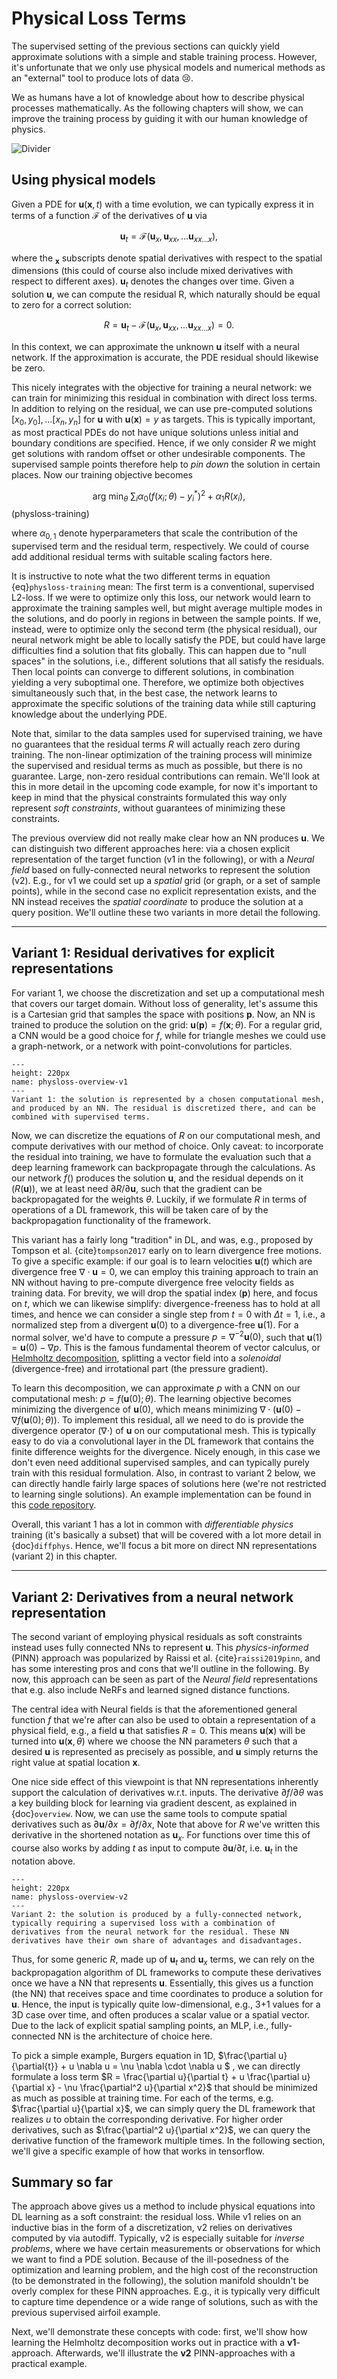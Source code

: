Physical Loss Terms
=======================

The supervised setting of the previous sections can quickly 
yield approximate solutions with a simple and stable training process. However, it's
unfortunate that we only use physical models and numerical methods 
as an "external" tool to produce lots of data 😢.

We as humans have a lot of knowledge about how to describe physical processes
mathematically. As the following chapters will show, we can improve the
training process by guiding it with our human knowledge of physics.

![Divider](resources/divider6.jpg)


## Using physical models

Given a PDE for $\mathbf{u}(\mathbf{x},t)$ with a time evolution, 
we can typically express it in terms of a function $\mathcal F$ of the derivatives 
of $\mathbf{u}$ via  

$$
  \mathbf{u}_t = \mathcal F ( \mathbf{u}_{x}, \mathbf{u}_{xx}, ... \mathbf{u}_{xx...x} ) ,
$$

where the $_{\mathbf{x}}$ subscripts denote spatial derivatives with respect to the spatial dimensions 
(this could of course also include mixed derivatives with respect to different axes). $\mathbf{u}_t$ denotes the changes over time.
Given a solution $\mathbf{u}$, we can compute the residual R, which naturally should be equal to zero for a correct solution:

$$
  R = \mathbf{u}_t - \mathcal F ( \mathbf{u}_{x}, \mathbf{u}_{xx}, ... \mathbf{u}_{xx...x} ) = 0 .
$$

In this context, we can approximate the unknown $\mathbf{u}$ itself with a neural network. 
If the approximation is accurate, the PDE residual should likewise be zero.

This nicely integrates with the objective for training a neural network: we can train for 
minimizing this residual in combination with direct loss terms.
In addition to relying on the residual, we can use pre-computed solutions 
$[x_0,y_0], ...[x_n,y_n]$ for $\mathbf{u}$ with $\mathbf{u}(\mathbf{x})=y$ as targets.
This is typically important, as most practical PDEs do not have unique solutions
unless initial and boundary conditions are specified. Hence, if we only consider $R$ we might
get solutions with random offset or other undesirable components. The supervised sample points
therefore help to _pin down_ the solution in certain places.
Now our training objective becomes

$$
\text{arg min}_{\theta} \ \sum_i \alpha_0 \big( f(x_i ; \theta)-y^*_i \big)^2 + \alpha_1 R(x_i) ,
$$ (physloss-training)

where $\alpha_{0,1}$ denote hyperparameters that scale the contribution of the supervised term and 
the residual term, respectively. We could of course add additional residual terms with suitable scaling factors here.

It is instructive to note what the two different terms in equation {eq}`physloss-training` mean: The first term is a conventional, supervised L2-loss. If we were to optimize only this loss, our network would learn to approximate the training samples well, but might average multiple modes in the solutions, and do poorly in regions in between the sample points. 
If we, instead, were to optimize only the second term (the physical residual), our neural network might be able to locally satisfy the PDE, but 
could have large difficulties find a solution that fits globally.
This can happen due to "null spaces" in the solutions, i.e., different solutions that all satisfy the residuals. Then local points can converge
to different solutions, in combination yielding a very suboptimal one.
Therefore, we optimize both objectives simultaneously such that, in the best case, the network learns to approximate the specific solutions of the training data while still capturing knowledge about the underlying PDE.

Note that, similar to the data samples used for supervised training, we have no guarantees that the
residual terms $R$ will actually reach zero during training. The non-linear optimization of the training process
will minimize the supervised and residual terms as much as possible, but there is no guarantee. Large, non-zero residual 
contributions can remain. We'll look at this in more detail in the upcoming code example, for now it's important 
to keep in mind that the physical constraints formulated this way only represent _soft constraints_, without guarantees
of minimizing these constraints.

The previous overview did not really make clear how an NN produces $\mathbf{u}$.
We can distinguish two different approaches here:
via a chosen explicit representation of the target function (v1 in the following), or with a _Neural field_ based on fully-connected neural networks to represent the solution (v2). 
E.g., for v1 we could set up a _spatial_ grid (or graph, or a set of sample points), while in the second case no explicit representation exists, and the NN instead receives the _spatial coordinate_ to produce the solution at a query position.
We'll outline these two variants in more detail the following.

---

## Variant 1: Residual derivatives for explicit representations

For variant 1, we choose the discretization and set up a computational mesh that covers our target domain. Without loss of generality, let's assume this is a Cartesian grid that samples the space with positions $\mathbf{p}$. Now, an NN is trained to produce the solution on the grid: $\mathbf{u}(\mathbf{p}) = f(\mathbf{x} ; \theta)$. For a regular grid, a CNN would be a good choice for $f$, while for triangle meshes we could use a graph-network, or a network with point-convolutions for particles.

```{figure} resources/physloss-overview-v1.jpg
---
height: 220px
name: physloss-overview-v1
---
Variant 1: the solution is represented by a chosen computational mesh, and produced by an NN. The residual is discretized there, and can be combined with supervised terms.
```

Now, we can discretize the equations of
$R$ on our computational mesh, and compute derivatives with our method of choice. Only caveat: to incorporate the residual 
into training, we have to formulate the evaluation such that a deep learning framework can backpropagate through the
calculations. As our network $f()$ produces the solution $\mathbf{u}$, and the residual depends on it ($R(\mathbf{u})$), we at least need $\partial R / \partial \mathbf u$, such that the gradient can be backpropagated for the weights $\theta$. Luckily, if we formulate $R$ in terms of operations of a DL framework, this will be taken care of by the backpropagation functionality of the framework.

This variant has a fairly long "tradition" in DL, and was, e.g., proposed by Tompson et al. {cite}`tompson2017` early on to learn 
divergence free motions. To give a specific example: if our goal is to learn velocities $\mathbf u(t)$ which are divergence free $\nabla \cdot \mathbf u=0$, we can employ this training approach to train an NN without having to pre-compute divergence free velocity fields as training data. For brevity, we will drop the spatial index ($\mathbf p$) here, and focus on $t$, which we can likewise simplify: divergence-freeness has to hold at all times, and hence we can consider a single step from $t=0$ with $\Delta t=1$, i.e., a normalized step from a divergent $\mathbf u(0)$ to a divergence-free $\mathbf u(1)$. For a normal solver, we'd have to compute a pressure 
$p=\nabla^{-2} \mathbf{u}(0)$, such that $\mathbf{u}(1) = \mathbf{u}(0) - \nabla p$. This is the famous fundamental 
theorem of vector calculus, or
[Helmholtz decomposition](https://en.wikipedia.org/wiki/Helmholtz_decomposition), splitting a vector field into a _solenoidal_ (divergence-free) and irrotational part (the pressure gradient). 

To learn this decomposition, we can approximate $p$ with a CNN on our computational mesh: $p = f(\mathbf{u}(0) ; \theta)$. The learning objective becomes minimizing the divergence of $\mathbf u(0)$, which means minimizing
$\nabla \cdot \big( \mathbf{u}(0) - \nabla f(\mathbf{u}(0);\theta) \big)$. 
To implement this residual, all we need to do is provide the divergence operator $(\nabla \cdot)$ of $\mathbf u$ on our computational mesh. This is typically easy to do via 
a convolutional layer in the DL framework that contains the finite difference weights for the divergence.
Nicely enough, in this case we don't even need additional supervised samples, and can typically purely train with this residual formulation. Also, in contrast to variant 2 below, we can directly handle fairly large spaces of solutions here (we're not restricted to learning single solutions).
An example implementation can be found in this [code repository](https://github.com/tum-pbs/CG-Solver-in-the-Loop).

Overall, this variant 1 has a lot in common with _differentiable physics_ training (it's basically a subset) that will be covered with a lot more detail in {doc}`diffphys`. Hence, we'll focus a bit more on direct NN representations (variant 2) in this chapter. 

---

## Variant 2: Derivatives from a neural network representation

The second variant of employing physical residuals as soft constraints 
instead uses fully connected NNs to represent $\mathbf{u}$. This _physics-informed_ (PINN) approach was popularized by Raissi et al. {cite}`raissi2019pinn`, and has some interesting pros and cons that we'll outline in the following. By now, this approach can be seen as part of the _Neural field_ representations that e.g. also include NeRFs and learned signed distance functions.

The central idea with Neural fields is that the aforementioned general function $f$ that we're after 
can also be used to obtain a representation of a physical field, e.g., a field $\mathbf{u}$ that satisfies $R=0$. This means $\mathbf{u}(\mathbf{x})$ will 
be turned into $\mathbf{u}(\mathbf{x}, \theta)$ where we choose the NN parameters $\theta$ such that a desired $\mathbf{u}$ is 
represented as precisely as possible, and $\mathbf{u}$ simply returns the right value at spatial location $\mathbf{x}$.

One nice side effect of this viewpoint is that NN representations inherently support the calculation of derivatives w.r.t. inputs. 
The derivative $\partial f / \partial \theta$ was a key building block for learning via gradient descent, as explained 
in {doc}`overview`. Now, we can use the same tools to compute spatial derivatives such as $\partial \mathbf{u} / \partial x = \partial f / \partial x$,
Note that above for $R$ we've written this derivative in the shortened notation as $\mathbf{u}_{x}$.
For functions over time this of course also works by adding $t$ as input to compute $\partial \mathbf{u} / \partial t$, i.e. $\mathbf{u}_{t}$ in the notation above.

```{figure} resources/physloss-overview-v2.jpg
---
height: 220px
name: physloss-overview-v2
---
Variant 2: the solution is produced by a fully-connected network, typically requiring a supervised loss with a combination of derivatives from the neural network for the residual. These NN derivatives have their own share of advantages and disadvantages.
```

Thus, for some generic $R$, made up of $\mathbf{u}_t$ and $\mathbf{u}_{x}$ terms, we can rely on the backpropagation algorithm
of DL frameworks to compute these derivatives once we have a NN that represents $\mathbf{u}$. Essentially, this gives us a 
function (the NN) that receives space and time coordinates to produce a solution for $\mathbf{u}$. Hence, the input is typically
quite low-dimensional, e.g., 3+1 values for a 3D case over time, and often produces a scalar value or a spatial vector.
Due to the lack of explicit spatial sampling points, an MLP, i.e., fully-connected NN is the architecture of choice here.

To pick a simple example, Burgers equation in 1D,
$\frac{\partial u}{\partial{t}} + u \nabla u = \nu \nabla \cdot \nabla u $ , we can directly
formulate a loss term $R = \frac{\partial u}{\partial t} + u \frac{\partial u}{\partial x} - \nu \frac{\partial^2 u}{\partial x^2}$ that should be minimized as much as possible at training time. For each of the terms, e.g. $\frac{\partial u}{\partial x}$,
we can simply query the DL framework that realizes $u$ to obtain the corresponding derivative. 
For higher order derivatives, such as $\frac{\partial^2 u}{\partial x^2}$, we can query the derivative function of the framework multiple times. 
In the following section, we'll give a specific example of how that works in tensorflow.


## Summary so far

The approach above gives us a method to include physical equations into DL learning as a soft constraint: the residual loss.
While v1 relies on an inductive bias in the form of a discretization, v2 relies on derivatives computed by via autodiff.
Typically, v2 is especially suitable for _inverse problems_, where we have certain measurements or observations
for which we want to find a PDE solution. 
Because of the ill-posedness of the optimization and learning problem,
and the high cost of the reconstruction (to be 
demonstrated in the following), the solution manifold shouldn't be overly complex for these PINN approaches. 
E.g., it is typically very difficult to capture time dependence or a wide range of solutions, 
such as with the previous supervised airfoil example.

Next, we'll demonstrate these concepts with code: first, we'll show how learning the Helmholtz decomposition works out in 
practice with a **v1**-approach. Afterwards, we'll illustrate the **v2** PINN-approaches with a practical example.

